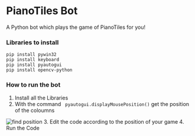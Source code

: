 # PianoTiles Bot
A Python bot which plays the game of PianoTiles for you!

### Libraries to install
```
pip install pywin32
pip install keyboard
pip install pyautogui
pip install opencv-python
```
### How to run the bot

1. Install all the Libraries
2. With the command ``` pyautogui.displayMousePosition()``` get the position of the coloumns

![find position](https://user-images.githubusercontent.com/67638193/97983952-0eab3f00-1dfc-11eb-8693-1ec4b1108b28.png)
3. Edit the code according to the position of your game
4. Run the Code
